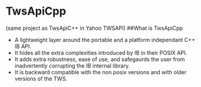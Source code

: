# TwsApiCpp
(same project as TwsApiC++ in Yahoo TWSAPI)
##What is TwsApiCpp
* A lightweight layer around the portable and a platform independant C++ IB API.
* It hides all the extra complexities introduced by IB in their POSIX API.
* It adds extra robustness, ease of use, and safegaurds the user from inadvertently corrupting the IB internal library.
* It is backward compatible with the non posix versions and with older versions of the TWS.



